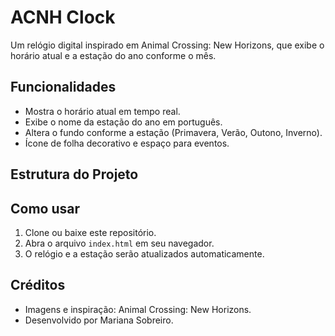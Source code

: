# ACNH Clock

Um relógio digital inspirado em Animal Crossing: New Horizons, que exibe o horário atual e a estação do ano conforme o mês.

## Funcionalidades

- Mostra o horário atual em tempo real.
- Exibe o nome da estação do ano em português.
- Altera o fundo conforme a estação (Primavera, Verão, Outono, Inverno).
- Ícone de folha decorativo e espaço para eventos.

## Estrutura do Projeto



## Como usar

1. Clone ou baixe este repositório.
2. Abra o arquivo `index.html` em seu navegador.
3. O relógio e a estação serão atualizados automaticamente.

## Créditos

- Imagens e inspiração: Animal Crossing: New Horizons.
- Desenvolvido por Mariana Sobreiro.